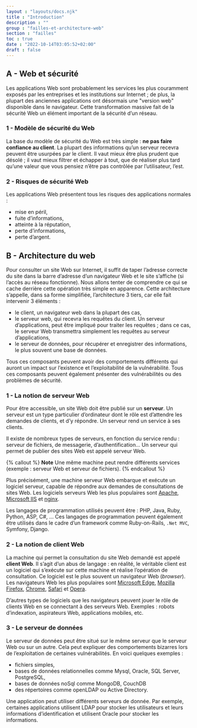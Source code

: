 ```yaml
---
layout : "layouts/docs.njk"
title : "Introduction"
description : ""
group : "failles-et-architecture-web"
section : "failles"
toc : true
date : "2022-10-14T03:05:52+02:00"
draft : false
---
```

## A - Web et sécurité
Les applications Web sont probablement les services les plus couramment exposés par les entreprises et les institutions sur Internet ; de plus, la plupart des anciennes applications ont désormais une "version web" disponible dans le navigateur. Cette transformation massive fait de la sécurité Web un élément important de la sécurité d’un réseau.
### 1 - Modèle de sécurité du Web
La base du modèle de sécurité du Web est très simple : **ne pas faire confiance au client**. La plupart des informations qu’un serveur recevra peuvent être usurpées par le client. Il vaut mieux être plus prudent que désolé ; il vaut mieux filtrer et échapper à tout, que de réaliser plus tard qu’une valeur que vous pensiez n’être pas contrôlée par l’utilisateur, l’est.
### 2 - Risques de sécurité Web
Les applications Web présentent tous les risques des applications normales :

- mise en péril,
- fuite d’informations,
- atteinte à la réputation,
- perte d’informations,
- perte d’argent.
## B - Architecture du web
Pour consulter un site Web sur Internet, il suffit de taper l’adresse correcte du site dans la barre d’adresse d’un navigateur Web et le site s’affiche (si l’accès au réseau fonctionne). Nous allons tenter de comprendre ce qui se cache derrière cette opération très simple en apparence. Cette architecture s’appelle, dans sa forme simplifiée, l’architecture 3 tiers, car elle fait intervenir 3 éléments :

- le client, un navigateur web dans la plupart des cas,
- le serveur web, qui recevra les requêtes du client. Un serveur d’applications, peut être impliqué pour traiter les requêtes ; dans ce cas, le serveur Web transmettra simplement les requêtes au serveur d’applications,
- le serveur de données, pour récupérer et enregistrer des informations, le plus souvent une base de données.

Tous ces composants peuvent avoir des comportements différents qui auront un impact sur l’existence et l’exploitabilité de la vulnérabilité. Tous ces composants peuvent également présenter des vulnérabilités ou des problèmes de sécurité.
### 1 - La notion de serveur Web
Pour être accessible, un site Web doit être publié sur un **serveur**. Un serveur est un type particulier d’ordinateur dont le rôle est d’attendre les demandes de clients, et d’y répondre. Un serveur rend un service à ses clients.

Il existe de nombreux types de serveurs, en fonction du service rendu : serveur de fichiers, de messagerie, d’authentification... Un serveur qui permet de publier des sites Web est appelé serveur Web.

{% callout %}
**Note**
Une même machine peut rendre différents services (exemple : serveur Web et serveur de fichiers).
{% endcallout %}

Plus précisément, une machine serveur Web embarque et exécute un logiciel serveur, capable de répondre aux demandes de consultations de sites Web. Les logiciels serveurs Web les plus populaires sont [Apache](http://httpd.apache.org/), [Microsoft IIS](http://www.iis.net/) et [nginx](http://nginx.org/).

Les langages de programmation utilisés peuvent être : PHP, Java, Ruby, Python, ASP, C#, ... Ces langages de programmation peuvent également être utilisés dans le cadre d’un framework comme Ruby-on-Rails, `.Net MVC`, Symfony, Django.
### 2 - La notion de client Web
La machine qui permet la consultation du site Web demandé est appelé **client Web**. Il s’agit d’un abus de langage : en réalité, le véritable client est un logiciel qui s’exécute sur cette machine et réalise l’opération de consultation. Ce logiciel est le plus souvent un navigateur Web (*browser*). Les navigateurs Web les plus populaires sont [Microsoft Edge](https://www.microsoft.com/fr-fr/edge), [Mozilla Firefox](https://www.mozilla.org/fr/firefox), [Chrome](https://www.google.fr/chrome/browser/), [Safari](https://www.apple.com/fr/safari/) et [Opera](http://www.opera.com/fr).

D’autres types de logiciels que les navigateurs peuvent jouer le rôle de clients Web en se connectant à des serveurs Web. Exemples : robots d’indexation, aspirateurs Web, applications mobiles, etc.
### 3 - Le serveur de données
Le serveur de données peut être situé sur le même serveur que le serveur Web ou sur un autre. Cela peut expliquer des comportements bizarres lors de l’exploitation de certaines vulnérabilités.
En voici quelques exemples :

- fichiers simples,
- bases de données relationnelles comme Mysql, Oracle, SQL Server, PostgreSQL,
- bases de données noSql comme MongoDB, CouchDB
- des répertoires comme openLDAP ou Active Directory.

Une application peut utiliser différents serveurs de donnée. Par exemple, certaines applications utilisent LDAP pour stocker les utilisateurs et leurs informations d’identification et utilisent Oracle pour stocker les informations.
